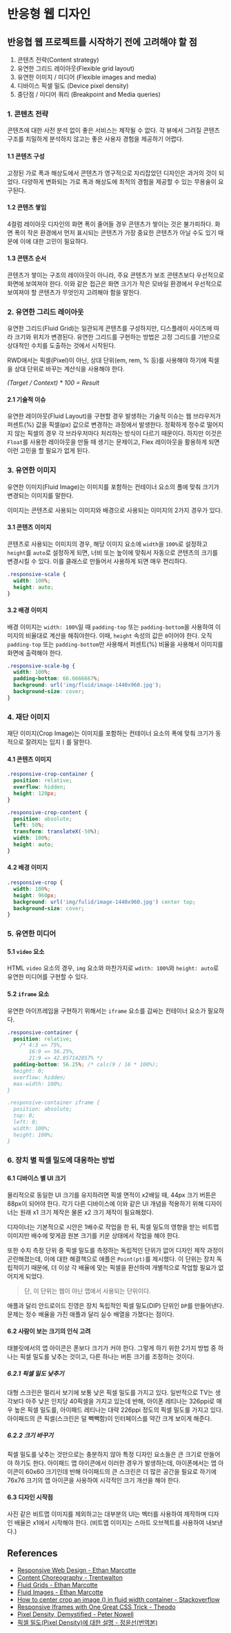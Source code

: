 # 반응형 웹 디자인

## 반응협 웹 프로젝트를 시작하기 전에 고려해야 할 점

1. 콘텐츠 전략(Content strategy)
2. 유연한 그리드 레이아웃(Flexible grid layout)
3. 유연한 이미지 / 미디어 (Flexible images and media)
4. 디바이스 픽셀 밀도 (Device pixel density)
5. 중단점 / 미디어 쿼리 (Breakpoint and Media queries)

### 1. 콘텐츠 전략

콘텐츠에 대한 사전 분석 없이 좋은 서비스는 제작될 수 없다. 각 뷰에서 그려질 콘텐츠 구조를 치밀하게 분석하지 않고는 좋은 사용자 경험을 제공하기 어렵다.

#### 1.1 콘텐츠 구성

고정된 가로 폭과 해상도에서 콘텐츠가 영구적으로 자리잡았던 디자인은 과거의 것이 되었다. 다양하게 변화되는 가로 폭과 해상도에 최적의 경험을 제공할 수 있는 무용술이 요구된다.

#### 1.2 콘텐츠 쌓임

4컬럼 레이아웃 디자인의 화면 폭이 줄어들 경우 콘텐츠가 쌓이는 것은 불가피하다. 화면 폭이 작은 환경에서 먼저 표시되는 콘텐츠가 가장 중요한 콘텐츠가 아닐 수도 있기 때문에 이에 대한 고민이 필요하다.

#### 1.3 콘텐츠 순서

콘텐츠가 쌓이는 구조의 레이아웃이 아니라, 주요 콘텐츠가 보조 콘텐츠보다 우선적으로 화면에 보여져야 한다. 이와 같은 접근은 화면 크기가 작은 모바일 환경에서 우선적으로 보여져야 할 콘텐츠가 무엇인지 고려해야 함을 말한다.

### 2. 유연한 그리드 레이아웃

유연한 그리드(Fluid Grid)는 일관되게 콘텐츠를 구성하지만, 디스플레이 사이즈에 따라 크기와 위치가 변경된다. 유연한 그리드를 구현하는 방법은 고정 그리드를 기반으로 상대적인 수치를 도출하는 것에서 시작된다.

RWD애서는 픽셀(Pixel)이 아닌, 상대 단위(em, rem, % 등)를 사용해야 하기에 픽셀을 상대 단위로 바꾸는 계산식을 사용해야 한다.

*(Target / Context) * 100 = Result*

#### 2.1 기술적 이슈

유연한 레이아웃(Fluid Layout)을 구현할 경우 발생하는 기술적 이슈는 웹 브라우저가 퍼센트(%) 값을 픽셀(px) 값으로 변경하는 과정에서 발생한다. 정확하게 정수로 떨어지지 않는 픽셀의 경우 각 브라우저마다 처리하는 방식이 다르기 때문이다. 하지만 이것은 `Float`를 사용한 레이아웃을 만들 때 생기는 문제이고, Flex 레이아웃을 활용하게 되면 이런 고민을 할 필요가 없게 된다.

### 3. 유연한 이미지

유연한 이미지(Fluid Image)는 이미지를 포함하는 컨테이너 요소의  폴에 맞춰 크기가 변경되는 이미지를 말한다.

이미지는 콘텐츠로 사용되는 이미지와 배경으로 사용되는 이미지의 2가지 경우가 있다.

#### 3.1 콘텐츠 이미지

콘텐츠로 사용되는 이미지의 경우, 해당 이미지 요소에 `width`을 `100%`로 설정하고 `height`를 `auto`로 설정하게 되면, 너비 또는 높이에 맞춰서 자동으로 콘텐츠의 크기를 변경시킬 수 있다. 이를 클래스로 만들어서 사용하게 되면 매우 편리하다.

```css
.responsive-scale {
  width: 100%;
  height: auto;
}
```

#### 3.2 배경 이미지

배경 이미지는 `width: 100%`일 때 `padding-top` 또는 `padding-bottom`을 사용하여 이미지의 비율대로 계산을 해줘야한다. 이때, `height` 속성의 값은 `0`이어야 한다. 오직 `padding-top` 또는 `padding-bottom`만 사용해서 퍼센트(%) 비율을 사용해서 이미지를 화면에 출력해야 한다.

```css
.responsive-scale-bg {
  width: 100%;
  padding-bottom: 66.6666667%;
  background: url('img/fluid/image-1440x960.jpg');
  background-size: cover;
}
```

### 4. 재단 이미지

재단 이미지(Crop Image)는 이미지를 포함하는 컨테이너 요소의 폭에 맞춰 크기가 동적으로 잘려지는 임지ㅣ를 말한다.

#### 4.1 콘텐츠 이미지

```css
.responsive-crop-container {
  position: relative;
  overflow: hidden;
  height: 120px;
}

.responsive-crop-content {
  position: absolute;
  left: 50%;
  transform: translateX(-50%);
  width: 100%;
  height: auto;
}
```

#### 4.2 배경 이미지

```css
.responsive-crop {
  width: 100%;
  height: 960px;
  background: url('img/fulid/image-1440x960.jpg') center top;
  background-size: cover;
}
```

### 5. 유연한 미디어

#### 5.1 `video` 요소

HTML `video` 요소의 경우, `img` 요소와 마찬가지로 `wdith: 100%`와 `height: auto`로 유연한 미디어를 구현할 수 있다.

#### 5.2 `iframe` 요소

유연한 아이프레임을 구현하기 위해서는 `iframe` 요소를 감싸는 컨테이너 요소가 필요하다.

```css
.responsive-container {
  position: relative;
    /* 4:3 => 75%,
       16:9 => 56.25%,
       21:9 => 42.857142857% */
  padding-bottom: 56.25%; /* calc(9 / 16 * 100%);
  height: 0;
  overflow: hidden;
  max-width: 100%;
}

.responsive-container iframe {
  position: absolute;
  top: 0;
  left: 0;
  width: 100%;
  height: 100%;
}
```

### 6. 장치 별 픽셀 밀도에 대응하는 방법

#### 6.1 디바이스 별 UI 크기

물리적으로 동일한 UI 크기를 유지하려면 픽셀 면적이 x2배일 때, 44px 크기 버튼은 88px이 되어야 한다. 각기 다른 디바이스에 이와 같은 UI 개념을 적용하기 위해 디자이너는 원래 x1 크기 제작은 물론 x2 크기 제작이 필요해졌다.

디자이너는 기본적으로 시안은 1배수로 작업을 한 뒤, 픽셀 밀도의 영향을 받는 비트맵 이미지만 배수에 맞게끔 원본 크기를 키운 상태에서 작업을 해야 한다.

또한 수치 측정 단위 중 픽셀 밀도를 측정하는 독립적인 단위가 없어 디자인 제작 과정이 곤란해졌는데, 이에 대한 해결책으로 애플은 `Point(pt)`를 제시했다. 이 단위는 장치 독립적이기 때문에, 더 이상 각 배율에 맞는 픽셀을 환산하여 개별적으로 작업할 필요가 없어지게 되었다.

> 단, 이 단위는 웹이 아닌 앱에서 사용되는 단위이다.

애플과 달리 안드로이드 진영은 장치 독립적인 픽셀 밀도(DIP) 단위인 `DP`를 만들어낸다. 문제는 정수 배율을 가진 애플과 달리 실수 배열을 가졌다는 점이다.

#### 6.2 사람이 보는 크기의 인식 고려

태블릿에서의 앱 아이콘은 폰보다 크기가 커야 한다. 그렇게 하기 위한 2가지 방법 중 하나는 픽셀 밀도를 낮추는 것이고, 다른 하나는 버튼 크기를 조정하는 것이다.

##### 6.2.1 픽셀 밀도 낮추기

대형 스크린은 멀리서 보기에 보통 낮은 픽셀 밀도를 가지고 있다. 일반적으로 TV는 생각보다 아주 낮은 인치당 40픽셀을 가지고 있는데 반해, 아이폰 레티나는 326ppi로 매우 높은 픽셀 밀도를, 아이패드 레티나는 대략 226ppi 정도의 픽셀 밀도를 가지고 있다. 아이패드의 큰 픽셀(스크린은 덜 빽빽함)이 인터페이스를 약간 크게 보이게 해준다.

##### 6.2.2 크기 바꾸기

픽셀 밀도를 낮추는 것만으로는 충분하지 않아 특정 디자인 요소들은 큰 크기로 만들어야 하기도 한다. 아이패드 앱 아이콘에서 이러한 경우가 발생하는데, 아이폰에서는 앱 아이콘이 60x60 크기인데 반해 아이패드의 큰 스크린은 더 많은 공간을 필요로 하기에 76x76 크기의 앱 아이콘을 사용하여 시각적인 크기 개선을 해야 한다.

#### 6.3 디자인 시작점

사진 같은 비트맵 이미지를 제외하고는 대부분의 UI는 벡터를 사용하여 제작하며 디자인 배율은 x1에서 시작해야 한다. (비트맵 이미지는 스마트 오브젝트를 사용하여 내보낸다.)

## References

* [Responsive Web Design - Ethan Marcotte](https://alistapart.com/article/responsive-web-design)
* [Content Choreography - Trentwalton](https://trentwalton.com/2011/07/14/content-choreography/)
* [Fluid Grids - Ethan Marcotte](https://alistapart.com/article/fluidgrids)
* [Fluid Images - Ethan Marcotte](https://alistapart.com/article/fluid-images)
* [How to center crop an image (<img>) in fluid width container - Stackoverflow](https://stackoverflow.com/questions/18247356/how-to-center-crop-an-image-img-in-fluid-width-container?utm_medium=organic&utm_source=google_rich_qa&utm_campaign=google_rich_qa)
* [Responsive Iframes with One Great CSS Trick - Theodo](https://blog.theodo.fr/2018/01/responsive-iframes-css-trick/)
* [Pixel Density, Demystified - Peter Nowell](https://medium.com/@pnowelldesign/pixel-density-demystified-a4db63ba2922)
* [픽셀 밀도(Pixel Density)에 대한 설명 - 정윤선(번역본)](https://brunch.co.kr/@blackindigo-red/18)
